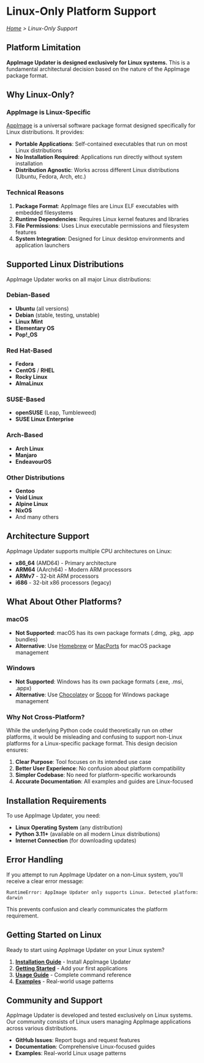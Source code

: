 # Linux-Only Platform Support

*[Home](index.md) > Linux-Only Support*

## Platform Limitation

**AppImage Updater is designed exclusively for Linux systems.** This is a fundamental architectural decision based on the nature of the AppImage package format.

## Why Linux-Only?

### AppImage is Linux-Specific

[AppImage](https://appimage.org/) is a universal software package format designed specifically for Linux distributions. It provides:

- **Portable Applications**: Self-contained executables that run on most Linux distributions
- **No Installation Required**: Applications run directly without system installation
- **Distribution Agnostic**: Works across different Linux distributions (Ubuntu, Fedora, Arch, etc.)

### Technical Reasons

1. **Package Format**: AppImage files are Linux ELF executables with embedded filesystems
1. **Runtime Dependencies**: Requires Linux kernel features and libraries
1. **File Permissions**: Uses Linux executable permissions and filesystem features
1. **System Integration**: Designed for Linux desktop environments and application launchers

## Supported Linux Distributions

AppImage Updater works on all major Linux distributions:

### Debian-Based

- **Ubuntu** (all versions)
- **Debian** (stable, testing, unstable)
- **Linux Mint**
- **Elementary OS**
- **Pop!\_OS**

### Red Hat-Based

- **Fedora**
- **CentOS** / **RHEL**
- **Rocky Linux**
- **AlmaLinux**

### SUSE-Based

- **openSUSE** (Leap, Tumbleweed)
- **SUSE Linux Enterprise**

### Arch-Based

- **Arch Linux**
- **Manjaro**
- **EndeavourOS**

### Other Distributions

- **Gentoo**
- **Void Linux**
- **Alpine Linux**
- **NixOS**
- And many others

## Architecture Support

AppImage Updater supports multiple CPU architectures on Linux:

- **x86_64** (AMD64) - Primary architecture
- **ARM64** (AArch64) - Modern ARM processors
- **ARMv7** - 32-bit ARM processors
- **i686** - 32-bit x86 processors (legacy)

## What About Other Platforms?

### macOS

- **Not Supported**: macOS has its own package formats (.dmg, .pkg, .app bundles)
- **Alternative**: Use [Homebrew](https://brew.sh/) or [MacPorts](https://www.macports.org/) for macOS package management

### Windows

- **Not Supported**: Windows has its own package formats (.exe, .msi, .appx)
- **Alternative**: Use [Chocolatey](https://chocolatey.org/) or [Scoop](https://scoop.sh/) for Windows package management

### Why Not Cross-Platform?

While the underlying Python code could theoretically run on other platforms, it would be misleading and confusing to support non-Linux platforms for a Linux-specific package format. This design decision ensures:

1. **Clear Purpose**: Tool focuses on its intended use case
1. **Better User Experience**: No confusion about platform compatibility
1. **Simpler Codebase**: No need for platform-specific workarounds
1. **Accurate Documentation**: All examples and guides are Linux-focused

## Installation Requirements

To use AppImage Updater, you need:

- **Linux Operating System** (any distribution)
- **Python 3.11+** (available on all modern Linux distributions)
- **Internet Connection** (for downloading updates)

## Error Handling

If you attempt to run AppImage Updater on a non-Linux system, you'll receive a clear error message:

```text
RuntimeError: AppImage Updater only supports Linux. Detected platform: darwin
```

This prevents confusion and clearly communicates the platform requirement.

## Getting Started on Linux

Ready to start using AppImage Updater on your Linux system?

1. **[Installation Guide](installation.md)** - Install AppImage Updater
1. **[Getting Started](getting-started.md)** - Add your first applications
1. **[Usage Guide](usage.md)** - Complete command reference
1. **[Examples](examples.md)** - Real-world usage patterns

## Community and Support

AppImage Updater is developed and tested exclusively on Linux systems. Our community consists of Linux users managing AppImage applications across various distributions.

- **GitHub Issues**: Report bugs and request features
- **Documentation**: Comprehensive Linux-focused guides
- **Examples**: Real-world Linux usage patterns
